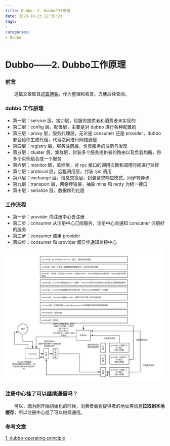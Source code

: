 ```yaml
---
title: Dubbo——2. Dubbo工作原理
date: 2020-10-23 12:35:20
tags:
- 
categories:
- Dubbo  
---
```




# Dubbo——2. Dubbo工作原理

### 前言

  这篇文章取自[这篇博客](https://github.com/doocs/advanced-java/blob/master/docs/distributed-system/dubbo-operating-principle.md)，作为整理和收录，方便后续查阅。

### dubbo 工作原理

- 第一层：service 层，接口层，给服务提供者和消费者来实现的
- 第二层：config 层，配置层，主要是对 dubbo 进行各种配置的
- 第三层：proxy 层，服务代理层，无论是 consumer 还是 provider，dubbo 都会给你生成代理，代理之间进行网络通信
- 第四层：registry 层，服务注册层，负责服务的注册与发现
- 第五层：cluster 层，集群层，封装多个服务提供者的路由以及负载均衡，将多个实例组合成一个服务
- 第六层：monitor 层，监控层，对 rpc 接口的调用次数和调用时间进行监控
- 第七层：protocal 层，远程调用层，封装 rpc 调用
- 第八层：exchange 层，信息交换层，封装请求响应模式，同步转异步
- 第九层：transport 层，网络传输层，抽象 mina 和 netty 为统一接口
- 第十层：serialize 层，数据序列化层

### 工作流程

- 第一步：provider 向注册中心去注册
- 第二步：consumer 从注册中心订阅服务，注册中心会通知 consumer 注册好的服务
- 第三步：consumer 调用 provider
- 第四步：consumer 和 provider 都异步通知监控中心

[![dubbo-operating-principle](https://raw.githubusercontent.com/yangtzeshore/images/main/Dubbo/dubbo-operating-principle.png)](https://yangtzeshore.github.io/2020/10/23/Dubbo-2-Dubbo工作原理/)

### 注册中心挂了可以继续通信吗？

  可以，因为刚开始初始化的时候，消费者会将提供者的地址等信息**拉取到本地缓存**，所以注册中心挂了可以继续通信。

### 参考文章

[1. dubbo-operating-principle](https://github.com/doocs/advanced-java/blob/master/docs/distributed-system/dubbo-operating-principle.md)